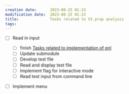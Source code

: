 ```yaml
---
creation date:		2023-08-25 01:23
modification date:	2023-08-25 01:23
title: 				Tasks related to V3 prop analysis
tags:
---
```

- [ ] Read in input 
	- [ ] finish [Tasks related to implementation of gnl](Tasks%20related%20to%20implementation%20of%20gnl.md)
	- [ ] Update submodule
	- [ ] Develop test file
	- [ ] Read and display test file
	- [ ] Implement flag for interactive mode
	- [ ] Read test input from command line
- [ ] Implement menu


